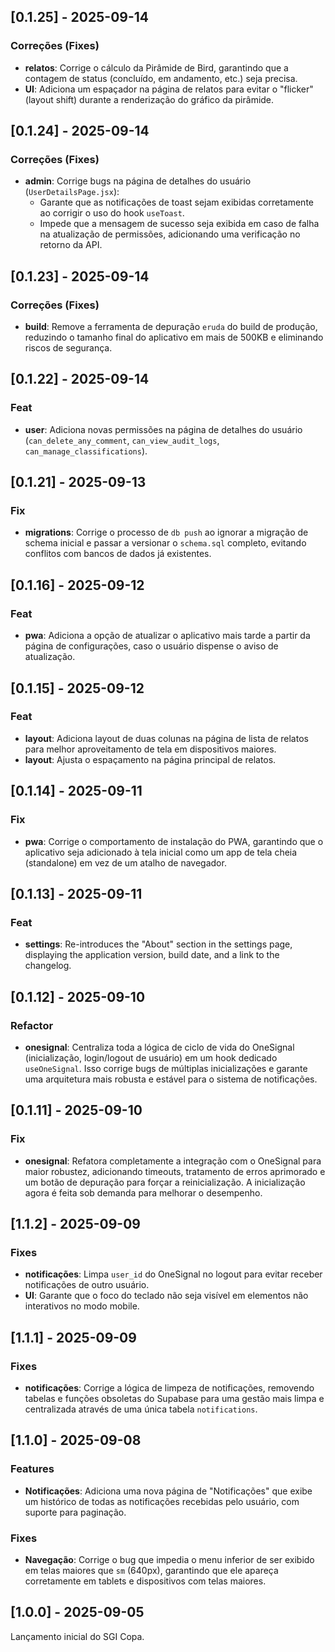 ## [0.1.25] - 2025-09-14

### Correções (Fixes)
- **relatos**: Corrige o cálculo da Pirâmide de Bird, garantindo que a contagem de status (concluído, em andamento, etc.) seja precisa.
- **UI**: Adiciona um espaçador na página de relatos para evitar o "flicker" (layout shift) durante a renderização do gráfico da pirâmide.

## [0.1.24] - 2025-09-14

### Correções (Fixes)
- **admin**: Corrige bugs na página de detalhes do usuário (`UserDetailsPage.jsx`):
  - Garante que as notificações de toast sejam exibidas corretamente ao corrigir o uso do hook `useToast`.
  - Impede que a mensagem de sucesso seja exibida em caso de falha na atualização de permissões, adicionando uma verificação no retorno da API.

## [0.1.23] - 2025-09-14

### Correções (Fixes)
- **build**: Remove a ferramenta de depuração `eruda` do build de produção, reduzindo o tamanho final do aplicativo em mais de 500KB e eliminando riscos de segurança.

## [0.1.22] - 2025-09-14

### Feat
- **user**: Adiciona novas permissões na página de detalhes do usuário (`can_delete_any_comment`, `can_view_audit_logs`, `can_manage_classifications`).

## [0.1.21] - 2025-09-13

### Fix
- **migrations**: Corrige o processo de `db push` ao ignorar a migração de schema inicial e passar a versionar o `schema.sql` completo, evitando conflitos com bancos de dados já existentes.

## [0.1.16] - 2025-09-12

### Feat
- **pwa**: Adiciona a opção de atualizar o aplicativo mais tarde a partir da página de configurações, caso o usuário dispense o aviso de atualização.

## [0.1.15] - 2025-09-12

### Feat
- **layout**: Adiciona layout de duas colunas na página de lista de relatos para melhor aproveitamento de tela em dispositivos maiores.
- **layout**: Ajusta o espaçamento na página principal de relatos.

## [0.1.14] - 2025-09-11

### Fix
- **pwa**: Corrige o comportamento de instalação do PWA, garantindo que o aplicativo seja adicionado à tela inicial como um app de tela cheia (standalone) em vez de um atalho de navegador.

## [0.1.13] - 2025-09-11

### Feat
- **settings**: Re-introduces the "About" section in the settings page, displaying the application version, build date, and a link to the changelog.

## [0.1.12] - 2025-09-10

### Refactor
- **onesignal**: Centraliza toda a lógica de ciclo de vida do OneSignal (inicialização, login/logout de usuário) em um hook dedicado `useOneSignal`. Isso corrige bugs de múltiplas inicializações e garante uma arquitetura mais robusta e estável para o sistema de notificações.

## [0.1.11] - 2025-09-10

### Fix
- **onesignal**: Refatora completamente a integração com o OneSignal para maior robustez, adicionando timeouts, tratamento de erros aprimorado e um botão de depuração para forçar a reinicialização. A inicialização agora é feita sob demanda para melhorar o desempenho.

## [1.1.2] - 2025-09-09

### Fixes
- **notificações**: Limpa `user_id` do OneSignal no logout para evitar receber notificações de outro usuário.
- **UI**: Garante que o foco do teclado não seja visível em elementos não interativos no modo mobile.

## [1.1.1] - 2025-09-09

### Fixes
- **notificações**: Corrige a lógica de limpeza de notificações, removendo tabelas e funções obsoletas do Supabase para uma gestão mais limpa e centralizada através de uma única tabela `notifications`.

## [1.1.0] - 2025-09-08

### Features
- **Notificações**: Adiciona uma nova página de "Notificações" que exibe um histórico de todas as notificações recebidas pelo usuário, com suporte para paginação.

### Fixes
- **Navegação**: Corrige o bug que impedia o menu inferior de ser exibido em telas maiores que `sm` (640px), garantindo que ele apareça corretamente em tablets e dispositivos com telas maiores.

## [1.0.0] - 2025-09-05

Lançamento inicial do SGI Copa.